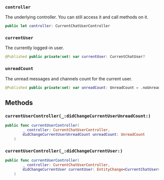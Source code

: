 
### `controller`

The underlying controller. You can still access it and call methods on it.

``` swift
public let controller: CurrentChatUserController
```

### `currentUser`

The currently logged-in user.

``` swift
@Published public private(set) var currentUser: CurrentChatUser?
```

### `unreadCount`

The unread messages and channels count for the current user.

``` swift
@Published public private(set) var unreadCount: UnreadCount = .noUnread
```

## Methods

### `currentUserController(_:didChangeCurrentUserUnreadCount:)`

``` swift
public func currentUserController(
        _ controller: CurrentChatUserController,
        didChangeCurrentUserUnreadCount unreadCount: UnreadCount
    ) 
```

### `currentUserController(_:didChangeCurrentUser:)`

``` swift
public func currentUserController(
        _ controller: CurrentChatUserController,
        didChangeCurrentUser currentUser: EntityChange<CurrentChatUser>
    ) 
